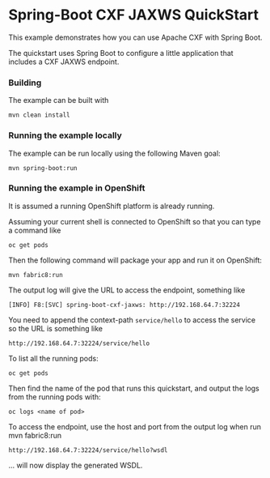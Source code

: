 # Spring-Boot CXF JAXWS QuickStart

This example demonstrates how you can use Apache CXF with Spring Boot.

The quickstart uses Spring Boot to configure a little application that includes a CXF JAXWS endpoint.


### Building

The example can be built with

    mvn clean install


### Running the example locally

The example can be run locally using the following Maven goal:

    mvn spring-boot:run


### Running the example in OpenShift

It is assumed a running OpenShift platform is already running.

Assuming your current shell is connected to OpenShift so that you can type a command like

```
oc get pods
```

Then the following command will package your app and run it on OpenShift:

```
mvn fabric8:run
```

The output log will give the URL to access the endpoint, something like
```
[INFO] F8:[SVC] spring-boot-cxf-jaxws: http://192.168.64.7:32224
```

You need to append the context-path `service/hello` to access the service so the URL is something like

    http://192.168.64.7:32224/service/hello

To list all the running pods:

    oc get pods

Then find the name of the pod that runs this quickstart, and output the logs from the running pods with:

    oc logs <name of pod>

To access the endpoint, use the host and port from the output log when run mvn fabric8:run

    http://192.168.64.7:32224/service/hello?wsdl
    
... will now display the generated WSDL.

